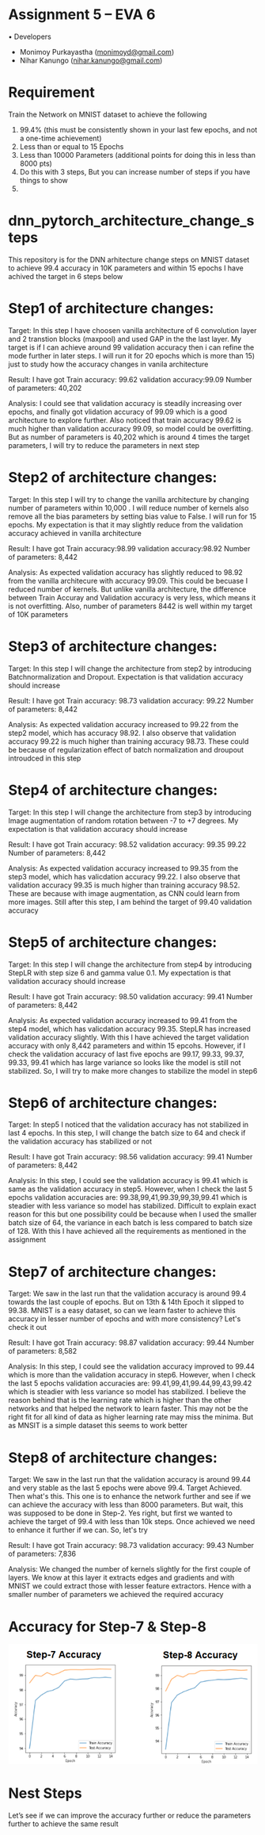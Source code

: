 Assignment 5 – EVA 6
========================
•	Developers

- Monimoy Purkayastha (monimoyd@gmail.com)
- Nihar Kanungo (nihar.kanungo@gmail.com)

Requirement
==============
Train the Network on MNIST dataset to achieve the following 
1.	99.4% (this must be consistently shown in your last few epochs, and not a one-time achievement)
2.	Less than or equal to 15 Epochs
3.	Less than 10000 Parameters (additional points for doing this in less than 8000 pts)
4.	Do this with 3 steps, But you can increase number of steps if you have things to show 
5.
dnn_pytorch_architecture_change_steps
=========================================
This repository is for the DNN arhitecture change steps on MNIST dataset to achieve 99.4 accuracy in 10K parameters and within 15 epochs I have achived the target in 6 steps below

Step1 of architecture changes:
====================================
Target: In this step I have choosen vanilla architecture of 6 convolution layer and 2 transtion blocks (maxpool) and used GAP in the the last layer. My target is if I can achieve around 99 validation accuracy then i can refine the mode further in later steps. I will run it for 20 epochs which is more than 15) just to study how the accuracy changes in vanila architecture

Result: I have got Train accuracy: 99.62 validation accuracy:99.09 Number of parameters: 40,202

Analysis: I could see that validation accuracy is steadily increasing over epochs, and finally got vlidation accuracy of 99.09 which is a good architecture to explore further. Also noticed that train accuracy 99.62 is much higher than validation accuracy 99.09, so model could be overfitting. But as number of parameters is 40,202 which is around 4 times the target parameters, I will try to reduce the parameters in next step

Step2 of architecture changes:
=================================
Target: In this step I will try to change the vanilla architecture by changing number of parameters within 10,000 . I will reduce number of kernels also remove all the bias parameters by setting bias value to False. I will run for 15 epochs. My expectation is that it may slightly reduce from the validation accuracy achieved in vanilla architecture

Result: I have got Train accuracy:98.99 validation accuracy:98.92 Number of parameters: 8,442

Analysis: As expected validation accuracy has slightly reduced to 98.92 from the vanilla architecure with accuracy 99.09. This could be becuase I reduced number of kernels. But unlike vanilla architecture, the difference between Train Accuray and Validation accuracy is very less, which means it is not overfitting. Also, number of parameters 8442 is well within my target of 10K parameters

Step3 of architecture changes:
==================================
Target: In this step I will change the architecture from step2 by introducing Batchnormalization and Dropout. Expectation is that validation accuracy should increase

Result: I have got Train accuracy: 98.73 validation accuracy: 99.22 Number of parameters: 8,442

Analysis: As expected validation accuracy increased to 99.22 from the step2 model, which has accuracy 98.92. I also observe that validation accuracy 99.22 is much higher than training accuracy 98.73. These could be because of regularization effect of batch normalization and droupout introudced in this step

Step4 of architecture changes:
=================================
Target: In this step I will change the architecture from step3 by introducing Image augmentation of random rotation between -7 to +7 degrees. My expectation is that validation accuracy should increase

Result: I have got Train accuracy: 98.52 validation accuracy: 99.35 99.22 Number of parameters: 8,442

Analysis: As expected validation accuracy increased to 99.35 from the step3 model, which has valicdation accuracy 99.22. I also observe that validation accuracy 99.35 is much higher than training accuracy 98.52. These are because with image augmentation, as CNN could learn from more images. Still after this step, I am behind the target of 99.40 
validation accuracy

Step5 of architecture changes:
=================================
Target: In this step I will change the architecture from step4 by introducing StepLR with step size 6 and gamma value 0.1. My expectation is that validation accuracy should increase

Result: I have got Train accuracy: 98.50 validation accuracy: 99.41 Number of parameters: 8,442

Analysis: As expected validation accuracy increased to 99.41 from the step4 model, which has valicdation accuracy 99.35. StepLR has increased validation accuracy slightly. With this I have achieved the target validation accuracy with only 8,442 parameters and within 15 epcohs. However, if I check the validation accuracy of last five epochs are 99.17, 99.33, 99.37, 99.33, 99.41 which has large variance so looks like the model is still not stabilized. So, I will try to make more changes to stabilize the model in step6

Step6 of architecture changes:
=================================
Target: In step5 I noticed that the validation accuracy has not stabilized in last 4 epochs. In this step, I will change the batch size to 64 and check if the validation accuracy has stabilized or not

Result: I have got Train accuracy: 98.56 validation accuracy: 99.41 Number of parameters: 8,442

Analysis: In this step, I could see the validation accuracy is 99.41 which is same as the validation accuracy in step5. However, when I check the last 5 epochs validation accuracies are: 99.38,99,41,99.39,99,39,99.41 which is steadier with less variance so model has stabilized. Difficult to explain exact reason for this but one possibility could be because when I used the smaller batch size of 64, the variance in each batch is less compared to batch size of 128. With this I have achieved all the requirements as 
mentioned in the assignment

Step7 of architecture changes:
================================
Target: We saw in the last run that the validation accuracy is around 99.4 towards the last couple of epochs. But on 13th & 14th Epoch it slipped to 99.38. MNIST is a easy dataset, so can we learn faster to achieve this accuracy in lesser number of epochs and with more consistency? Let's check it out

Result: I have got Train accuracy: 98.87 validation accuracy: 99.44 Number of parameters: 8,582

Analysis: In this step, I could see the validation accuracy improved to 99.44 which is more than the validation accuracy in step6. However, when I check the last 5 epochs validation accuracies are: 99.41,99,41,99.44,99,43,99.42 which is steadier with less variance so model has stabilized. I believe the reason behind that is the learning rate which is higher than the other networks and that helped the network to learn faster. This may not be the right fit for all kind of data as higher learning rate may miss the minima. But as MNSIT is a simple dataset this seems to work better

Step8 of architecture changes:
===================================
Target: We saw in the last run that the validation accuracy is around 99.44 and very stable as the last 5 epochs were above 99.4. Target Achieved. Then what's this. This one is to enhance the network further and see if we can achieve the accuracy with less than 8000 parameters. But wait, this was supposed to be done in Step-2. Yes right, but first we wanted to achieve the target of 99.4 with less than 10k steps. Once achieved we need to enhance it further if we can. So, let's try

Result: I have got Train accuracy: 98.73 validation accuracy: 99.43 Number of parameters: 7,836

Analysis: We changed the number of kernels slightly for the first couple of layers. We know at this layer it extracts edges and gradients and with MNIST we could extract those with lesser feature extractors. Hence with a smaller number of parameters we achieved the required accuracy

Accuracy for Step-7 & Step-8
================================
![](images/accuracy.png)

Nest Steps
============
Let’s see if we can improve the accuracy further or reduce the parameters further to achieve the same result 

